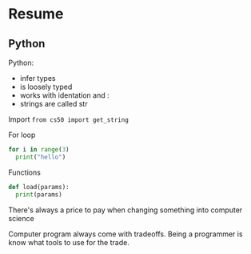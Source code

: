 # Resume

## Python

Python:
- infer types
- is loosely typed
- works with identation and :
- strings are called str

Import `from cs50 import get_string`

For loop
```python
for i in range(3)
  print("hello")
```

Functions
```python
def load(params):
  print(params)
```

There's always a price to pay when changing something into computer science

Computer program always come with tradeoffs. Being a programmer is know what tools to use for the trade.
